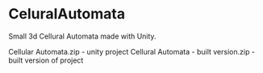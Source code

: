 # CeluralAutomata
Small 3d Cellural Automata made with Unity. 

Cellular Automata.zip - unity project
Cellural Automata - built version.zip - built version of project
